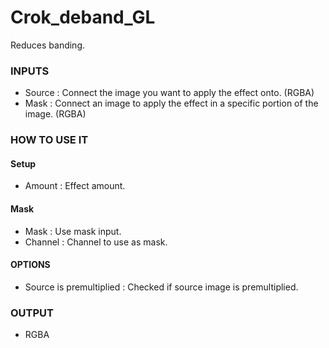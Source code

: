 # Crok_deband_GL

Reduces banding.

### INPUTS
* Source : Connect the image you want to apply the effect onto. (RGBA)
* Mask : Connect an image to apply the effect in a specific portion of the image. (RGBA)

### HOW TO USE IT

#### Setup

* Amount : Effect amount.

#### Mask

* Mask : Use mask input.
* Channel : Channel to use as mask.

#### OPTIONS

* Source is premultiplied : Checked if source image is premultiplied.

### OUTPUT
* RGBA
